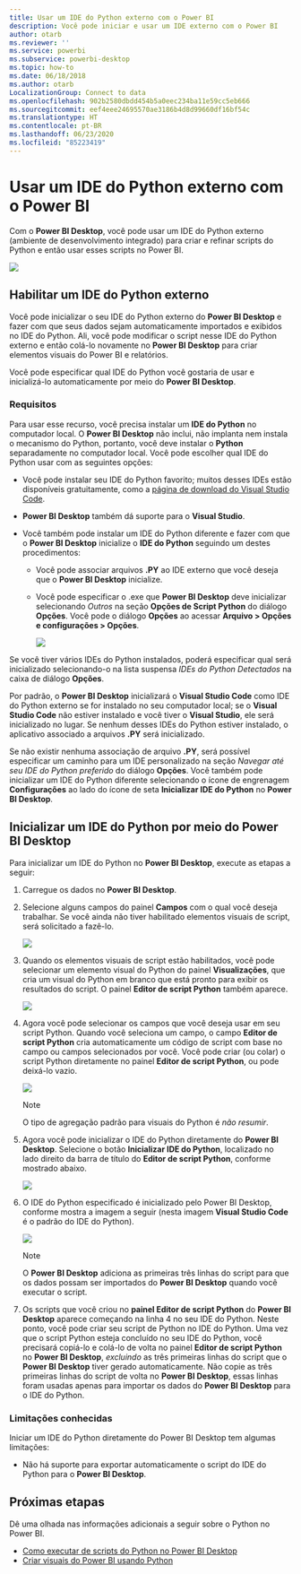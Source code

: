 ```yaml
---
title: Usar um IDE do Python externo com o Power BI
description: Você pode iniciar e usar um IDE externo com o Power BI
author: otarb
ms.reviewer: ''
ms.service: powerbi
ms.subservice: powerbi-desktop
ms.topic: how-to
ms.date: 06/18/2018
ms.author: otarb
LocalizationGroup: Connect to data
ms.openlocfilehash: 902b2580dbdd454b5a0eec234ba11e59cc5eb666
ms.sourcegitcommit: eef4eee24695570ae3186b4d8d99660df16bf54c
ms.translationtype: HT
ms.contentlocale: pt-BR
ms.lasthandoff: 06/23/2020
ms.locfileid: "85223419"
---
```

# <a name="use-an-external-python-ide-with-power-bi"></a>Usar um IDE do Python externo com o Power BI
Com o **Power BI Desktop**, você pode usar um IDE do Python externo (ambiente de desenvolvimento integrado) para criar e refinar scripts do Python e então usar esses scripts no Power BI.

![](media/desktop-python-ide/python-ide-1.png)

## <a name="enable-an-external-python-ide"></a>Habilitar um IDE do Python externo
Você pode inicializar o seu IDE do Python externo do **Power BI Desktop** e fazer com que seus dados sejam automaticamente importados e exibidos no IDE do Python. Ali, você pode modificar o script nesse IDE do Python externo e então colá-lo novamente no **Power BI Desktop** para criar elementos visuais do Power BI e relatórios.

Você pode especificar qual IDE do Python você gostaria de usar e inicializá-lo automaticamente por meio do **Power BI Desktop**.

### <a name="requirements"></a>Requisitos
Para usar esse recurso, você precisa instalar um **IDE do Python** no computador local. O **Power BI Desktop** não inclui, não implanta nem instala o mecanismo do Python, portanto, você deve instalar o **Python** separadamente no computador local. Você pode escolher qual IDE do Python usar com as seguintes opções:

* Você pode instalar seu IDE do Python favorito; muitos desses IDEs estão disponíveis gratuitamente, como a [página de download do Visual Studio Code](https://code.visualstudio.com/download/).
* **Power BI Desktop** também dá suporte para o **Visual Studio**.
* Você também pode instalar um IDE do Python diferente e fazer com que o **Power BI Desktop** inicialize o **IDE do Python** seguindo um destes procedimentos:
  
  * Você pode associar arquivos **.PY** ao IDE externo que você deseja que o **Power BI Desktop** inicialize.
  * Você pode especificar o .exe que **Power BI Desktop** deve inicializar selecionando *Outros* na seção **Opções de Script Python** do diálogo **Opções**. Você pode o diálogo **Opções** ao acessar **Arquivo > Opções e configurações > Opções**.
    
    ![](media/desktop-python-ide/python-ide-2.png)

Se você tiver vários IDEs do Python instalados, poderá especificar qual será inicializado selecionando-o na lista suspensa *IDEs do Python Detectados* na caixa de diálogo **Opções**.

Por padrão, o **Power BI Desktop** inicializará o **Visual Studio Code** como IDE do Python externo se for instalado no seu computador local; se o **Visual Studio Code** não estiver instalado e você tiver o **Visual Studio**, ele será inicializado no lugar. Se nenhum desses IDEs do Python estiver instalado, o aplicativo associado a arquivos **.PY** será inicializado.

Se não existir nenhuma associação de arquivo **.PY**, será possível especificar um caminho para um IDE personalizado na seção *Navegar até seu IDE do Python preferido* do diálogo **Opções**. Você também pode inicializar um IDE do Python diferente selecionando o ícone de engrenagem **Configurações** ao lado do ícone de seta **Inicializar IDE do Python** no **Power BI Desktop**.

## <a name="launch-a-python-ide-from-power-bi-desktop"></a>Inicializar um IDE do Python por meio do Power BI Desktop
Para inicializar um IDE do Python no **Power BI Desktop**, execute as etapas a seguir:

1. Carregue os dados no **Power BI Desktop**.
2. Selecione alguns campos do painel **Campos** com o qual você deseja trabalhar. Se você ainda não tiver habilitado elementos visuais de script, será solicitado a fazê-lo.
   
   ![](media/desktop-python-ide/python-ide-3.png)
3. Quando os elementos visuais de script estão habilitados, você pode selecionar um elemento visual do Python do painel **Visualizações**, que cria um visual do Python em branco que está pronto para exibir os resultados do script. O painel **Editor de script Python** também aparece.
   
   ![](media/desktop-python-ide/python-ide-4.png)
4. Agora você pode selecionar os campos que você deseja usar em seu script Python. Quando você seleciona um campo, o campo **Editor de script Python** cria automaticamente um código de script com base no campo ou campos selecionados por você. Você pode criar (ou colar) o script Python diretamente no painel **Editor de script Python**, ou pode deixá-lo vazio.
   
   ![](media/desktop-python-ide/python-ide-5.png)
   
   > [!NOTE]
   > O tipo de agregação padrão para visuais do Python é *não resumir*.
   > 
   > 
5. Agora você pode inicializar o IDE do Python diretamente do **Power BI Desktop**. Selecione o botão **Inicializar IDE do Python**, localizado no lado direito da barra de título do **Editor de script Python**, conforme mostrado abaixo.
   
   ![](media/desktop-python-ide/python-ide-6.png)
6. O IDE do Python especificado é inicializado pelo Power BI Desktop, conforme mostra a imagem a seguir (nesta imagem **Visual Studio Code** é o padrão do IDE do Python).
   
   ![](media/desktop-python-ide/python-ide-7.png)
   
   > [!NOTE]
   > O **Power BI Desktop** adiciona as primeiras três linhas do script para que os dados possam ser importados do **Power BI Desktop** quando você executar o script.
   > 
   > 
7. Os scripts que você criou no **painel Editor de script Python** do **Power BI Desktop** aparece começando na linha 4 no seu IDE do Python. Neste ponto, você pode criar seu script de Python no IDE do Python. Uma vez que o script Python esteja concluído no seu IDE do Python, você precisará copiá-lo e colá-lo de volta no painel **Editor de script Python** no **Power BI Desktop**, *excluindo* as três primeiras linhas do script que o **Power BI Desktop** tiver gerado automaticamente. Não copie as três primeiras linhas do script de volta no **Power BI Desktop**, essas linhas foram usadas apenas para importar os dados do **Power BI Desktop** para o IDE do Python.

### <a name="known-limitations"></a>Limitações conhecidas
Iniciar um IDE do Python diretamente do Power BI Desktop tem algumas limitações:

* Não há suporte para exportar automaticamente o script do IDE do Python para o **Power BI Desktop**.

## <a name="next-steps"></a>Próximas etapas
Dê uma olhada nas informações adicionais a seguir sobre o Python no Power BI.

* [Como executar de scripts do Python no Power BI Desktop](desktop-python-scripts.md)
* [Criar visuais do Power BI usando Python](desktop-python-visuals.md)

